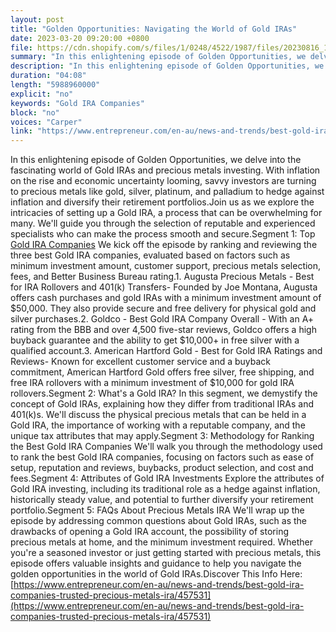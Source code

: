```yaml
---
layout: post
title: "Golden Opportunities: Navigating the World of Gold IRAs"
date: 2023-03-20 09:20:00 +0800
file: https://cdn.shopify.com/s/files/1/0248/4522/1987/files/20230816_1.mp3?v=1692196012
summary: "In this enlightening episode of Golden Opportunities, we delve into the fascinating world of Gold IRAs and precious metals investing. With inflation on the rise and economic uncertainty looming, savvy investors are turning to precious metals like gold, silver, platinum, and palladium to hedge against inflation and diversify their retirement portfolios.Join us as we explore the intricacies of setting up a Gold IRA, a process that can be overwhelming for many. We'll guide you through the selection of reputable and experienced specialists who can make the process smooth and secure.Segment 1: Top Gold IRA Companies We kick off the episode by ranking and reviewing the three best Gold IRA companies, evaluated based on factors such as minimum investment amount, customer support, precious metals selection, fees, and Better Business Bureau rating.1. Augusta Precious Metals - Best for IRA Rollovers and 401(k) Transfers- Founded by Joe Montana, Augusta offers cash purchases and gold IRAs with a minimum investment amount of $50,000. They also provide secure and free delivery for physical gold and silver purchases.2. Goldco - Best Gold IRA Company Overall - With an A+ rating from the BBB and over 4,500 five-star reviews, Goldco offers a high buyback guarantee and the ability to get $10,000+ in free silver with a qualified account.3. American Hartford Gold - Best for Gold IRA Ratings and Reviews- Known for excellent customer service and a buyback commitment, American Hartford Gold offers free silver, free shipping, and free IRA rollovers with a minimum investment of $10,000 for gold IRA rollovers.Segment 2: What's a Gold IRA? In this segment, we demystify the concept of Gold IRAs, explaining how they differ from traditional IRAs and 401(k)s. We'll discuss the physical precious metals that can be held in a Gold IRA, the importance of working with a reputable company, and the unique tax attributes that may apply.Segment 3: Methodology for Ranking the Best Gold IRA Companies We'll walk you through the methodology used to rank the best Gold IRA companies, focusing on factors such as ease of setup, reputation and reviews, buybacks, product selection, and cost and fees.Segment 4: Attributes of Gold IRA Investments Explore the attributes of Gold IRA investing, including its traditional role as a hedge against inflation, historically steady value, and potential to further diversify your retirement portfolio.Segment 5: FAQs About Precious Metals IRA We'll wrap up the episode by addressing common questions about Gold IRAs, such as the drawbacks of opening a Gold IRA account, the possibility of storing precious metals at home, and the minimum investment required. Whether you're a seasoned investor or just getting started with precious metals, this episode offers valuable insights and guidance to help you navigate the golden opportunities in the world of Gold IRAs."
description: "In this enlightening episode of Golden Opportunities, we delve into the fascinating world of Gold IRAs and precious metals investing. With inflation on the rise and economic uncertainty looming, savvy investors are turning to precious metals like gold, silver, platinum, and palladium to hedge against inflation and diversify their retirement portfolios.Join us as we explore the intricacies of setting up a Gold IRA, a process that can be overwhelming for many. We'll guide you through the selection of reputable and experienced specialists who can make the process smooth and secure.Segment 1: Top <a href='https://www.entrepreneur.com/en-au/news-and-trends/best-gold-ira-companies-trusted-precious-metals-ira/457531'>Gold IRA Companies</a> We kick off the episode by ranking and reviewing the three best Gold IRA companies, evaluated based on factors such as minimum investment amount, customer support, precious metals selection, fees, and Better Business Bureau rating.1. Augusta Precious Metals - Best for IRA Rollovers and 401(k) Transfers- Founded by Joe Montana, Augusta offers cash purchases and gold IRAs with a minimum investment amount of $50,000. They also provide secure and free delivery for physical gold and silver purchases.2. Goldco - Best Gold IRA Company Overall - With an A+ rating from the BBB and over 4,500 five-star reviews, Goldco offers a high buyback guarantee and the ability to get $10,000+ in free silver with a qualified account.3. American Hartford Gold - Best for Gold IRA Ratings and Reviews- Known for excellent customer service and a buyback commitment, American Hartford Gold offers free silver, free shipping, and free IRA rollovers with a minimum investment of $10,000 for gold IRA rollovers.Segment 2: What's a Gold IRA? In this segment, we demystify the concept of Gold IRAs, explaining how they differ from traditional IRAs and 401(k)s. We'll discuss the physical precious metals that can be held in a Gold IRA, the importance of working with a reputable company, and the unique tax attributes that may apply.Segment 3: Methodology for Ranking the Best Gold IRA Companies We'll walk you through the methodology used to rank the best Gold IRA companies, focusing on factors such as ease of setup, reputation and reviews, buybacks, product selection, and cost and fees.Segment 4: Attributes of Gold IRA Investments Explore the attributes of Gold IRA investing, including its traditional role as a hedge against inflation, historically steady value, and potential to further diversify your retirement portfolio.Segment 5: FAQs About Precious Metals IRA We'll wrap up the episode by addressing common questions about Gold IRAs, such as the drawbacks of opening a Gold IRA account, the possibility of storing precious metals at home, and the minimum investment required. Whether you're a seasoned investor or just getting started with precious metals, this episode offers valuable insights and guidance to help you navigate the golden opportunities in the world of Gold IRAs.Discover This Info Here:<a href='https://www.entrepreneur.com/en-au/news-and-trends/best-gold-ira-companies-trusted-precious-metals-ira/457531'>https://www.entrepreneur.com/en-au/news-and-trends/best-gold-ira-companies-trusted-precious-metals-ira/457531</a> "
duration: "04:08"
length: "5988960000"
explicit: "no"
keywords: "Gold IRA Companies"
block: "no"
voices: "Carper"
link: "https://www.entrepreneur.com/en-au/news-and-trends/best-gold-ira-companies-trusted-precious-metals-ira/457531"
---
```


In this enlightening episode of Golden Opportunities, we delve into the fascinating world of Gold IRAs and precious metals investing. With inflation on the rise and economic uncertainty looming, savvy investors are turning to precious metals like gold, silver, platinum, and palladium to hedge against inflation and diversify their retirement portfolios.Join us as we explore the intricacies of setting up a Gold IRA, a process that can be overwhelming for many. We'll guide you through the selection of reputable and experienced specialists who can make the process smooth and secure.Segment 1: Top [Gold IRA Companies](https://www.entrepreneur.com/en-au/news-and-trends/best-gold-ira-companies-trusted-precious-metals-ira/457531) We kick off the episode by ranking and reviewing the three best Gold IRA companies, evaluated based on factors such as minimum investment amount, customer support, precious metals selection, fees, and Better Business Bureau rating.1. Augusta Precious Metals - Best for IRA Rollovers and 401(k) Transfers- Founded by Joe Montana, Augusta offers cash purchases and gold IRAs with a minimum investment amount of $50,000. They also provide secure and free delivery for physical gold and silver purchases.2. Goldco - Best Gold IRA Company Overall - With an A+ rating from the BBB and over 4,500 five-star reviews, Goldco offers a high buyback guarantee and the ability to get $10,000+ in free silver with a qualified account.3. American Hartford Gold - Best for Gold IRA Ratings and Reviews- Known for excellent customer service and a buyback commitment, American Hartford Gold offers free silver, free shipping, and free IRA rollovers with a minimum investment of $10,000 for gold IRA rollovers.Segment 2: What's a Gold IRA? In this segment, we demystify the concept of Gold IRAs, explaining how they differ from traditional IRAs and 401(k)s. We'll discuss the physical precious metals that can be held in a Gold IRA, the importance of working with a reputable company, and the unique tax attributes that may apply.Segment 3: Methodology for Ranking the Best Gold IRA Companies We'll walk you through the methodology used to rank the best Gold IRA companies, focusing on factors such as ease of setup, reputation and reviews, buybacks, product selection, and cost and fees.Segment 4: Attributes of Gold IRA Investments Explore the attributes of Gold IRA investing, including its traditional role as a hedge against inflation, historically steady value, and potential to further diversify your retirement portfolio.Segment 5: FAQs About Precious Metals IRA We'll wrap up the episode by addressing common questions about Gold IRAs, such as the drawbacks of opening a Gold IRA account, the possibility of storing precious metals at home, and the minimum investment required. Whether you're a seasoned investor or just getting started with precious metals, this episode offers valuable insights and guidance to help you navigate the golden opportunities in the world of Gold IRAs.Discover This Info Here:[https://www.entrepreneur.com/en-au/news-and-trends/best-gold-ira-companies-trusted-precious-metals-ira/457531](https://www.entrepreneur.com/en-au/news-and-trends/best-gold-ira-companies-trusted-precious-metals-ira/457531)
